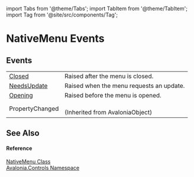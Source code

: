 import Tabs from '@theme/Tabs'; 
import TabItem from '@theme/TabItem'; 
import Tag from '@site/src/components/Tag'; 

# NativeMenu Events




## Events
<table>
<tr>
<td><a href="E_Avalonia_Controls_NativeMenu_Closed">Closed</a></td>
<td>Raised after the menu is closed.</td>
</tr>
<tr>
<td><a href="E_Avalonia_Controls_NativeMenu_NeedsUpdate">NeedsUpdate</a></td>
<td>Raised when the menu requests an update.</td>
</tr>
<tr>
<td><a href="E_Avalonia_Controls_NativeMenu_Opening">Opening</a></td>
<td>Raised before the menu is opened.</td>
</tr>
<tr>
<td>PropertyChanged</td>
<td><br />(Inherited from AvaloniaObject)</td>
</tr>
</table>

## See Also


#### Reference
<a href="T_Avalonia_Controls_NativeMenu">NativeMenu Class</a>  
<a href="N_Avalonia_Controls">Avalonia.Controls Namespace</a>  
